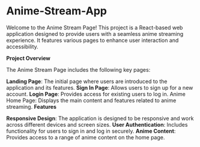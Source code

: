 # Anime-Stream-App

Welcome to the Anime Stream Page! This project is a React-based web application designed to provide users with a seamless anime streaming experience. It features various pages to enhance user interaction and accessibility.

**Project Overview**

The Anime Stream Page includes the following key pages:

**Landing Page**: The initial page where users are introduced to the application and its features.
**Sign In Page**: Allows users to sign up for a new account.
**Login Page**: Provides access for existing users to log in.
Anime Home Page: Displays the main content and features related to anime streaming.
**Features**

**Responsive Design**: The application is designed to be responsive and work across different devices and screen sizes.
**User Authentication**: Includes functionality for users to sign in and log in securely.
**Anime Content**: Provides access to a range of anime content on the home page.
